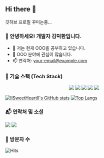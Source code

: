 ## Hi there 👋
깃허브 프로필 꾸미는중...

<!--
**IISweetHeartII/IISweetHeartII** is a ✨ _special_ ✨ repository because its `README.md` (this file) appears on your GitHub profile.

Here are some ideas to get you started:

- 🔭 I’m currently working on ...
- 🌱 I’m currently learning ...
- 👯 I’m looking to collaborate on ...
- 🤔 I’m looking for help with ...
- 💬 Ask me about ...
- 📫 How to reach me: ...
- 😄 Pronouns: ...
- ⚡ Fun fact: ...
-->

### 👋 안녕하세요! 개발자 김덕환입니다.

- 🔭 저는 현재 OOO을 공부하고 있습니다.
- 🌱 OOO 분야에 관심이 많습니다.
- 📫 연락처: your-email@example.com

### 🔨 기술 스택 (Tech Stack)

<div align="center">
  <img src="https://img.shields.io/badge/Java-007396?style=for-the-badge&logo=java&logoColor=white"> 
  <img src="https://img.shields.io/badge/Spring-6DB33F?style=for-the-badge&logo=spring&logoColor=white">
  <img src="https://img.shields.io/badge/Python-3776AB?style=for-the-badge&logo=python&logoColor=white">
  <img src="https://img.shields.io/badge/MySQL-4479A1?style=for-the-badge&logo=mysql&logoColor=white"> 
  <img src="https://img.shields.io/badge/Amazon_AWS-232F3E?style=for-the-badge&logo=amazonaws&logoColor=white">
</div>

[![IISweetHeartII's GitHub stats](https://github-readme-stats.vercel.app/api?username=IISweetHeartII&show_icons=true&theme=radical)](https://github.com/anuraghazra/github-readme-stats)
[![Top Langs](https://github-readme-stats.vercel.app/api/top-langs/?username=IISweetHeartII&layout=compact&theme=radical)](https://github.com/anuraghazra/github-readme-stats)

### 📬 연락처 및 소셜

<a href="mailto:sachi009955@gmail.com"><img src="https://img.shields.io/badge/Gmail-D14836?style=for-the-badge&logo=gmail&logoColor=white"></a>
<a href="https://your-blog.com"><img src="https://img.shields.io/badge/Tistory-000000?style=for-the-badge&logo=tistory&logoColor=white"></a>

### 👀 방문자 수

![Hits](https://hits.seeyoufarm.com/api/count/incr/badge.svg?url=https%3A%2F%2Fgithub.com%2FIISweetHeartII&count_bg=%2379C83D&title_bg=%23555555&icon=&icon_color=%23E7E7E7&title=hits&edge_flat=false)
